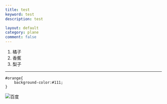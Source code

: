```yaml
---
title: test
keyword: test
description: test

layout: default
category: plane
comment: false
---
```

1. 橘子
2. 香蕉
3. 梨子

-----------------------------------------

    #orange{
        background-color:#111;
    }
    
![百度](https://ss0.bdstatic.com/5aV1bjqh_Q23odCf/static/superman/img/logo/bd_logo1_31bdc765.png)